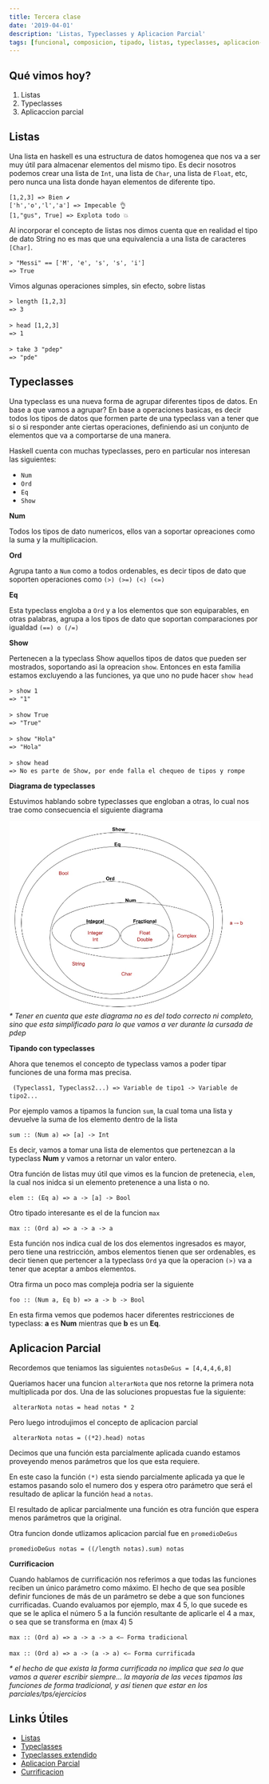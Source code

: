 ```yaml
---
title: Tercera clase
date: '2019-04-01'
description: 'Listas, Typeclasses y Aplicacion Parcial'
tags: [funcional, composicion, tipado, listas, typeclasses, aplicacion-parcial]
---
```


## Qué vimos hoy?

1. Listas
2. Typeclasses
3. Aplicaccion parcial
 
## Listas

Una lista en haskell es una estructura de datos homogenea que nos va a ser muy útil para almacenar elementos del mismo tipo. Es decir nosotros podemos crear una lista de `Int`, una lista de `Char`, una lista de `Float`, etc, pero nunca una lista donde hayan elementos de diferente tipo.

```
[1,2,3] => Bien ✔️
['h','o','l','a'] => Impecable 👌
[1,"gus", True] => Explota todo 💥
```

Al incorporar el concepto de listas nos dimos cuenta que en realidad el tipo de dato String no es mas que una equivalencia a una lista de caracteres `[Char]`.

```
> "Messi" == ['M', 'e', 's', 's', 'i']
=> True
```

Vimos algunas operaciones simples, sin efecto, sobre listas

```
> length [1,2,3]
=> 3

> head [1,2,3]
=> 1

> take 3 "pdep"
=> "pde"
```

## Typeclasses

Una typeclass es una nueva forma de agrupar diferentes tipos de datos. En base a que vamos a agrupar? En base a operaciones basicas, es decir todos los tipos de datos que formen parte de una typeclass van a tener que si o si responder ante ciertas operaciones, definiendo asi un conjunto de elementos que va a comportarse de una manera.

Haskell cuenta con muchas typeclasses, pero en particular nos interesan las siguientes:
- `Num`
- `Ord`
- `Eq`
- `Show`

**Num**

Todos los tipos de dato numericos, ellos van a soportar opreaciones como la suma y la multiplicacion.

**Ord**

Agrupa tanto a `Num` como a todos ordenables, es decir tipos de dato que soporten operaciones como `(>) (>=) (<) (<=)`

**Eq**

Esta typeclass engloba a `Ord` y a los elementos que son equiparables, en otras palabras, agrupa a los tipos de dato que soportan comparaciones por igualdad `(==) o (/=)`

**Show**

Pertenecen a la typeclass Show aquellos tipos de datos que pueden ser mostrados, soportando asi la opreacion `show`. Entonces en esta familia estamos excluyendo a las funciones, ya que uno no pude hacer `show head`

```
> show 1
=> "1"

> show True
=> "True"

> show "Hola"
=> "Hola"

> show head
=> No es parte de Show, por ende falla el chequeo de tipos y rompe
```

**Diagrama de typeclasses**

Estuvimos hablando sobre typeclasses que engloban a otras, lo cual nos trae como consecuencia el siguiente diagrama

![diagrama de typeclasses](./../../assets/Tipos%20de%20Haskell.jpg "Typeclasses Haskell")
_* Tener en cuenta que este diagrama no es del todo correcto ni completo, sino que esta simplificado para lo que vamos a ver durante la cursada de pdep_


**Tipando con typeclasses**

Ahora que tenemos el concepto de typeclass vamos a poder tipar funciones de una forma mas precisa.

```
 (Typeclass1, Typeclass2...) => Variable de tipo1 -> Variable de tipo2... 
```

Por ejemplo vamos a tipamos la funcion `sum`, la cual toma una lista y devuelve la suma de los elemento dentro de la lista

```
sum :: (Num a) => [a] -> Int
```

Es decir, vamos a tomar una lista de elementos que pertenezcan a la typeclass **Num** y vamos a retornar un valor entero.

Otra función de listas muy útil que vimos es la funcion de pretenecia, `elem`, la cual nos inidca si un elemento pretenence a una lista o no.

```
elem :: (Eq a) => a -> [a] -> Bool
```

Otro tipado interesante es el de la funcion `max`

```
max :: (Ord a) => a -> a -> a
```

Esta función nos indica cual de los dos elementos ingresados es mayor, pero tiene una restricción, ambos elementos tienen que ser ordenables, es decir tienen que pertencer a la typeclass `Ord` ya que la operacion `(>)` va a tener que aceptar a ambos elementos.

Otra firma un poco mas compleja podria ser la siguiente

```
foo :: (Num a, Eq b) => a -> b -> Bool
```

En esta firma vemos que podemos hacer diferentes restricciones de typeclass: **a** es **Num** mientras que **b** es un **Eq**.


## Aplicacion Parcial  

Recordemos que teniamos las siguientes `notasDeGus = [4,4,4,6,8]`

Queriamos hacer una funcion `alterarNota` que nos retorne la primera nota multiplicada por dos. Una de las soluciones propuestas fue la siguiente:

```
 alterarNota notas = head notas * 2
```

Pero luego introdujimos el concepto de aplicacion parcial

```
 alterarNota notas = ((*2).head) notas
```

Decimos que una función esta parcialmente aplicada cuando estamos proveyendo menos parámetros que los que esta requiere.
 
En este caso la función `(*)` esta siendo parcialmente aplicada ya que le estamos pasando solo el numero dos y espera otro parámetro que será el resultado de aplicar la función `head` a `notas`.

El resultado de aplicar parcialmente una función es otra función que espera menos parámetros que la original.

Otra funcion donde utlizamos aplicacion parcial fue en `promedioDeGus`

```
promedioDeGus notas = ((/length notas).sum) notas
``` 

**Currificacion**

Cuando hablamos de currificación nos referimos a que todas las funciones reciben un único parámetro como máximo. El hecho de que sea posible definir funciones de más de un parámetro se debe a que son funciones currificadas. Cuando evaluamos por ejemplo, max 4 5, lo que sucede es que se le aplica el número 5 a la función resultante de aplicarle el 4 a max, o sea que se transforma en (max 4) 5

```
max :: (Ord a) => a -> a -> a <— Forma tradicional

max :: (Ord a) => a -> (a -> a) <— Forma currificada
```

_* el hecho de que exista la forma currificada no implica que sea lo que vamos a querer escribir siempre... la mayoría de las veces tipamos las funciones de forma tradicional, y así tienen que estar en los parciales/tps/ejercicios_

## Links Útiles

- [Listas](http://aprendehaskell.es/content/Empezando.html#una-introduccion-a-las-listas)
- [Typeclasses](http://wiki.uqbar.org/wiki/articles/typeclasses.html)
- [Typeclasses extendido](http://aprendehaskell.es/content/Tipos.html#clases-de-tipos-paso-a-paso-1a-parte)
- [Aplicacion Parcial](http://wiki.uqbar.org/wiki/articles/aplicacion-parcial.html)
- [Currificacion](http://wiki.uqbar.org/wiki/articles/currificacion.html)
